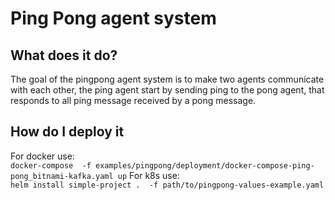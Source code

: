 # Ping Pong agent system

## What does it do?
The goal of the pingpong agent system is to make two agents communicate with each other, the ping agent start by sending ping to the pong agent, that responds to all ping message received by a pong message.

## How do I deploy it
For docker use:  
`` docker-compose  -f examples/pingpong/deployment/docker-compose-ping-pong_bitnami-kafka.yaml up ``
For k8s use:  
`` helm install simple-project .  -f path/to/pingpong-values-example.yaml ``
